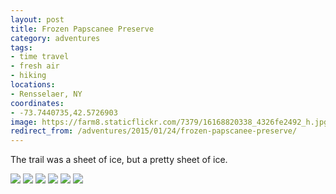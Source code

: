 ```yaml
---
layout: post
title: Frozen Papscanee Preserve
category: adventures
tags:
- time travel
- fresh air
- hiking
locations:
- Rensselaer, NY
coordinates:
- -73.7440735,42.5726903
image: https://farm8.staticflickr.com/7379/16168820338_4326fe2492_h.jpg
redirect_from: /adventures/2015/01/24/frozen-papscanee-preserve/ 
---
```



The trail was a sheet of ice, but a pretty sheet of ice.

<div class="photos">

<img src="https://farm8.staticflickr.com/7457/16354685401_64e059a19f_h.jpg" class="img-half" alt=" ">

<img src="https://farm8.staticflickr.com/7443/16354683421_e3dadd66e8_h.jpg" class="img-half" alt=" ">

<img src="https://farm8.staticflickr.com/7379/16168820338_4326fe2492_h.jpg"  alt=" ">

<img src="https://farm8.staticflickr.com/7421/16169067310_687bfc0c26_h.jpg" alt=" ">

<img src="https://farm9.staticflickr.com/8603/16168813218_45ce8f2f01_h.jpg" class="img-half" alt=" ">

<img src="https://farm8.staticflickr.com/7316/16168812768_50e6778961_h.jpg" class="img-half" alt=" ">
</div>
